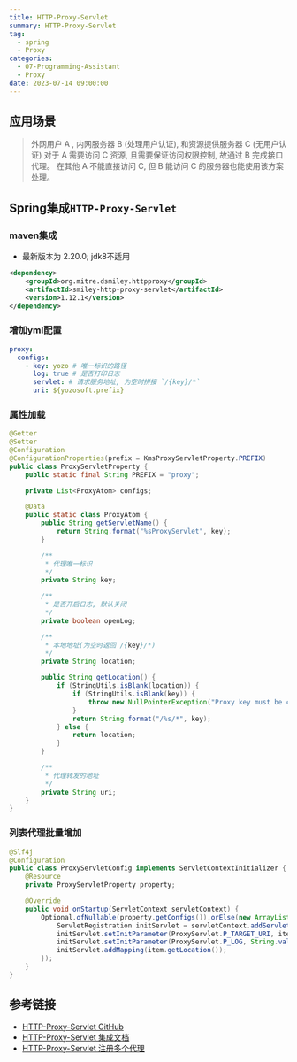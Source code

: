 ```yaml
---
title: HTTP-Proxy-Servlet
summary: HTTP-Proxy-Servlet
tag: 
  - spring
  - Proxy
categories:
  - 07-Programming-Assistant
  - Proxy
date: 2023-07-14 09:00:00
---
```


## 应用场景

> 外网用户 A , 内网服务器 B (处理用户认证), 和资源提供服务器 C (无用户认证)
> 对于 A 需要访问 C 资源, 且需要保证访问权限控制, 故通过 B 完成接口代理。
> 在其他 A 不能直接访问 C, 但 B 能访问 C 的服务器也能使用该方案处理。

## Spring集成`HTTP-Proxy-Servlet`

### maven集成

+ 最新版本为 2.20.0; jdk8不适用

```xml
<dependency>
    <groupId>org.mitre.dsmiley.httpproxy</groupId>
    <artifactId>smiley-http-proxy-servlet</artifactId>
    <version>1.12.1</version>
</dependency>
```

### 增加yml配置
```yaml
proxy:
  configs:
    - key: yozo # 唯一标识的路径
      log: true # 是否打印日志
      servlet: # 请求服务地址, 为空时拼接 `/{key}/*`
      uri: ${yozosoft.prefix}
```

### 属性加载

```java
@Getter
@Setter
@Configuration
@ConfigurationProperties(prefix = KmsProxyServletProperty.PREFIX)
public class ProxyServletProperty {
    public static final String PREFIX = "proxy";

    private List<ProxyAtom> configs;

    @Data
    public static class ProxyAtom {
        public String getServletName() {
            return String.format("%sProxyServlet", key);
        }

        /**
         * 代理唯一标识
         */
        private String key;

        /**
         * 是否开启日志, 默认关闭
         */
        private boolean openLog;

        /**
         * 本地地址(为空时返回 /{key}/*)
         */
        private String location;

        public String getLocation() {
            if (StringUtils.isBlank(location)) {
                if (StringUtils.isBlank(key)) {
                    throw new NullPointerException("Proxy key must be config");
                }
                return String.format("/%s/*", key);
            } else {
                return location;
            }
        }

        /**
         * 代理转发的地址
         */
        private String uri;
    }
}
```

### 列表代理批量增加

```java
@Slf4j
@Configuration
public class ProxyServletConfig implements ServletContextInitializer {
    @Resource
    private ProxyServletProperty property;

    @Override
    public void onStartup(ServletContext servletContext) {
        Optional.ofNullable(property.getConfigs()).orElse(new ArrayList<>()).forEach(item -> {
            ServletRegistration initServlet = servletContext.addServlet(item.getServletName(), ProxyServlet.class);
            initServlet.setInitParameter(ProxyServlet.P_TARGET_URI, item.getUri());
            initServlet.setInitParameter(ProxyServlet.P_LOG, String.valueOf(item.isOpenLog()));
            initServlet.addMapping(item.getLocation());
        });
    }
}
```

## 参考链接

+ [HTTP-Proxy-Servlet GitHub](https://gitcode.net/mirrors/mitre/HTTP-Proxy-Servlet)
+ [HTTP-Proxy-Servlet 集成文档](https://blog.csdn.net/qq_36256590/article/details/129710798)
+ [HTTP-Proxy-Servlet 注册多个代理](https://blog.csdn.net/zoeou/article/details/126967315)
